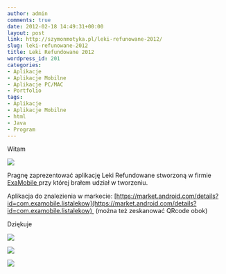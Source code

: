 ```yaml
---
author: admin
comments: true
date: 2012-02-18 14:49:31+00:00
layout: post
link: http://szymonmotyka.pl/leki-refunowane-2012/
slug: leki-refunowane-2012
title: Leki Refundowane 2012
wordpress_id: 201
categories:
- Aplikacje
- Aplikacje Mobilne
- Aplikacje PC/MAC
- Portfolio
tags:
- Aplikacje
- Aplikacje Mobilne
- html
- Java
- Program
---
```


Witam

[![](http://szymonmotyka.pl/wp-content/uploads/2012/02/LISTALEKOW-276x300.png)](http://szymonmotyka.pl/wp-content/uploads/2012/02/LISTALEKOW.png)

Pragnę zaprezentować aplikację Leki Refundowane stworzoną w firmie [ExaMobile ](examobile.com)przy której brałem udział w tworzeniu.

Aplikacja do znalezienia w markecie: [https://market.android.com/details?id=com.examobile.listalekow](https://market.android.com/details?id=com.examobile.listalekow)  (można też zeskanować QRcode obok)

Dziękuje

<!-- more -->

[![](http://szymonmotyka.pl/wp-content/uploads/2012/02/unnamed-1-179x300.jpg)](http://szymonmotyka.pl/wp-content/uploads/2012/02/unnamed-1.jpg)

[![](http://szymonmotyka.pl/wp-content/uploads/2012/02/unnamed-179x300.jpg)](http://szymonmotyka.pl/wp-content/uploads/2012/02/unnamed.jpg)

[![](http://szymonmotyka.pl/wp-content/uploads/2012/02/unnamed-2-179x300.jpg)](http://szymonmotyka.pl/wp-content/uploads/2012/02/unnamed-2.jpg)
